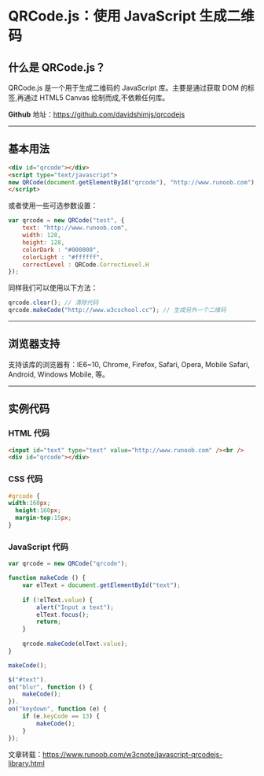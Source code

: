 # QRCode.js：使用 JavaScript 生成二维码

## 什么是 QRCode.js？

QRCode.js 是一个用于生成二维码的 JavaScript 库。主要是通过获取 DOM 的标签,再通过 HTML5 Canvas 绘制而成,不依赖任何库。

**Github** 地址：https://github.com/davidshimjs/qrcodejs

------

## 基本用法

```html
<div id="qrcode"></div>
<script type="text/javascript">
new QRCode(document.getElementById("qrcode"), "http://www.runoob.com");  // 设置要生成二维码的链接
</script>
```

或者使用一些可选参数设置：

```javascript
var qrcode = new QRCode("test", {
    text: "http://www.runoob.com",
    width: 128,
    height: 128,
    colorDark : "#000000",
    colorLight : "#ffffff",
    correctLevel : QRCode.CorrectLevel.H
});
```

同样我们可以使用以下方法：

```javascript
qrcode.clear(); // 清除代码
qrcode.makeCode("http://www.w3cschool.cc"); // 生成另外一个二维码
```

------

## 浏览器支持

支持该库的浏览器有：IE6~10, Chrome, Firefox, Safari, Opera, Mobile Safari, Android, Windows Mobile, 等。

------

## 实例代码

### HTML 代码

```html
<input id="text" type="text" value="http://www.runoob.com" /><br />
<div id="qrcode"></div>
```

### CSS 代码

```css
#qrcode {
width:160px;
  height:160px;
  margin-top:15px;
}  
```

### JavaScript 代码

```javascript
var qrcode = new QRCode("qrcode");

function makeCode () {      
    var elText = document.getElementById("text");
    
    if (!elText.value) {
        alert("Input a text");
        elText.focus();
        return;
    }
    
    qrcode.makeCode(elText.value);
}

makeCode();

$("#text").
on("blur", function () {
    makeCode();
}).
on("keydown", function (e) {
    if (e.keyCode == 13) {
        makeCode();
    }
});
```



文章转载：https://www.runoob.com/w3cnote/javascript-qrcodejs-library.html
